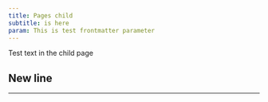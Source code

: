 ```yaml
---
title: Pages child
subtitle: is here
param: This is test frontmatter parameter
---
```


Test text in the child page

## New line

---
